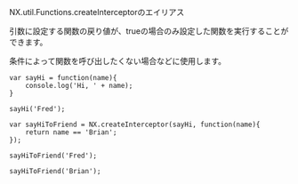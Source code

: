 NX.util.Functions.createInterceptorのエイリアス

引数に設定する関数の戻り値が、trueの場合のみ設定した関数を実行することができます。

<div class="long">
条件によって関数を呼び出したくない場合などに使用します。

    var sayHi = function(name){
        console.log('Hi, ' + name);
    }
    
    sayHi('Fred');
    
    var sayHiToFriend = NX.createInterceptor(sayHi, function(name){
        return name == 'Brian';
    });
    
    sayHiToFriend('Fred');
    
    sayHiToFriend('Brian');

